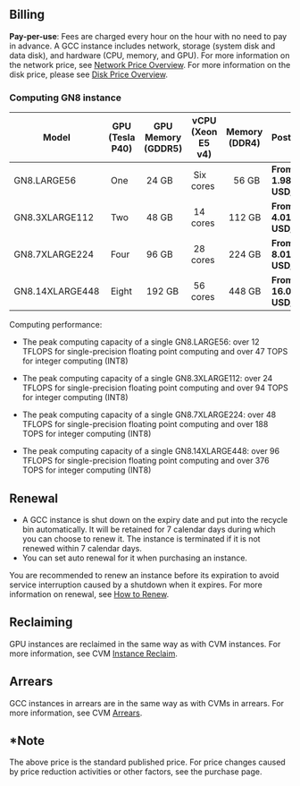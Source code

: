 ## Billing

**Pay-per-use**: Fees are charged every hour on the hour with no need to pay in advance.
A GCC instance includes network, storage (system disk and data disk), and hardware (CPU, memory, and GPU). For more information on the network price, see [Network Price Overview](/doc/product/213/509). For more information on the disk price, please see [Disk Price Overview](/doc/product/213/2255).




### Computing GN8 instance
<table>
		<thead>
		<tr>
			<th width=10%>Model</th>
			<th width=20%>GPU<br>(Tesla P40)</th>
			<th width=11%>GPU Memory<br>(GDDR5)</th>
			<th width=12%>vCPU<br>(Xeon E5 v4)</th>
			<th>Memory<br>(DDR4)</th>
			<th>Postpaid*</th>
		</tr>
		</thead>
			<tbody>
					<tr>
					<td>GN8.LARGE56</td>
					<td>&nbsp;One</td>
					<td>&nbsp;24 GB</td>
					<td>&nbsp;Six cores</td>
					<td>&nbsp;&nbsp;&nbsp;56 GB</td>
					<Td><b>From 1.98 USD/hour</b></td>
					</tr>
				<tr>
				<td>GN8.3XLARGE112</td>
				<td>&nbsp;Two</td>
				<td>&nbsp;48 GB</td> 
				<td>&nbsp;14 cores</td>
				<td>&nbsp;112 GB</td>
				<Td><b>From 4.01 USD/hour</b></td>
				</tr>
				<tr>
				<td>GN8.7XLARGE224</td>
				<td>&nbsp;Four</td>
				<td>&nbsp;96 GB</td> 
				<td>&nbsp;28 cores</td>
				<td>&nbsp;224 GB</td>
				<Td><b>From 8.01 USD/hour</b></td>
				</tr>
				<tr>
				<td>GN8.14XLARGE448</td>
				<td>&nbsp;Eight</td>
				<td>&nbsp;192 GB</td> 
				<td>&nbsp;56 cores</td>
				<td>&nbsp;448 GB</td>
				<Td><b>From 16.02 USD/hour</b></td>
				</tr>
			</tbody>
</table>


Computing performance:
- The peak computing capacity of a single GN8.LARGE56: over 12 TFLOPS for single-precision floating point computing and over 47 TOPS for integer computing (INT8)

- The peak computing capacity of a single GN8.3XLARGE112: over 24 TFLOPS for single-precision floating point computing and over 94 TOPS for integer computing (INT8)

- The peak computing capacity of a single GN8.7XLARGE224: over 48 TFLOPS for single-precision floating point computing and over 188 TOPS for integer computing (INT8)

- The peak computing capacity of a single GN8.14XLARGE448: over 96 TFLOPS for single-precision floating point computing and over 376 TOPS for integer computing (INT8)


## Renewal
- A GCC instance is shut down on the expiry date and put into the recycle bin automatically. It will be retained for 7 calendar days during which you can choose to renew it. The instance is terminated if it is not renewed within 7 calendar days.
- You can set auto renewal for it when purchasing an instance.

You are recommended to renew an instance before its expiration to avoid service interruption caused by a shutdown when it expires. For more information on renewal, see [How to Renew](/document/product/560/8052).
## Reclaiming
 GPU instances are reclaimed in the same way as with CVM instances. For more information, see CVM [Instance Reclaim](/doc/product/213/4931#.E5.AE.9E.E4.BE.8B.E5.9B.9E.E6.94.B6).

## Arrears
GCC instances in arrears are in the same way as with CVMs in arrears. For more information, see CVM [Arrears](/document/product/213/2181).

## *Note
The above price is the standard published price. For price changes caused by price reduction activities or other factors, see the purchase page.

